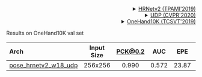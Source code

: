 <!-- [ALGORITHM] -->

<details>
<summary align="right"><a href="https://ieeexplore.ieee.org/abstract/document/9052469/">HRNetv2 (TPAMI'2019)</a></summary>

```bibtex
@article{WangSCJDZLMTWLX19,
  title={Deep High-Resolution Representation Learning for Visual Recognition},
  author={Jingdong Wang and Ke Sun and Tianheng Cheng and
          Borui Jiang and Chaorui Deng and Yang Zhao and Dong Liu and Yadong Mu and
          Mingkui Tan and Xinggang Wang and Wenyu Liu and Bin Xiao},
  journal={TPAMI},
  year={2019}
}
```

</details>

<!-- [ALGORITHM] -->

<details>
<summary align="right"><a href="http://openaccess.thecvf.com/content_CVPR_2020/html/Huang_The_Devil_Is_in_the_Details_Delving_Into_Unbiased_Data_CVPR_2020_paper.html">UDP (CVPR'2020)</a></summary>

```bibtex
@InProceedings{Huang_2020_CVPR,
  author = {Huang, Junjie and Zhu, Zheng and Guo, Feng and Huang, Guan},
  title = {The Devil Is in the Details: Delving Into Unbiased Data Processing for Human Pose Estimation},
  booktitle = {The IEEE/CVF Conference on Computer Vision and Pattern Recognition (CVPR)},
  month = {June},
  year = {2020}
}
```

</details>

<!-- [DATASET] -->

<details>
<summary align="right"><a href="https://ieeexplore.ieee.org/abstract/document/8529221/">OneHand10K (TCSVT'2019)</a></summary>

```bibtex
@article{wang2018mask,
  title={Mask-pose cascaded cnn for 2d hand pose estimation from single color image},
  author={Wang, Yangang and Peng, Cong and Liu, Yebin},
  journal={IEEE Transactions on Circuits and Systems for Video Technology},
  volume={29},
  number={11},
  pages={3258--3268},
  year={2018},
  publisher={IEEE}
}
```

</details>

Results on OneHand10K val set

| Arch                                                       | Input Size | PCK@0.2 |  AUC  |  EPE  |                            ckpt                            |                            log                            |
| :--------------------------------------------------------- | :--------: | :-----: | :---: | :---: | :--------------------------------------------------------: | :-------------------------------------------------------: |
| [pose_hrnetv2_w18_udp](/configs/hand/2d_kpt_sview_rgb_img/topdown_heatmap/onehand10k/hrnetv2_w18_onehand10k_256x256_udp.py) |  256x256   |  0.990  | 0.572 | 23.87 | [ckpt](https://download.openmmlab.com/mmpose/hand/udp/hrnetv2_w18_onehand10k_256x256_udp-0d1b515d_20210330.pth) | [log](https://download.openmmlab.com/mmpose/hand/udp/hrnetv2_w18_onehand10k_256x256_udp_20210330.log.json) |
